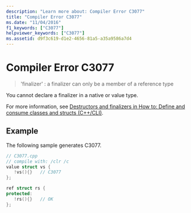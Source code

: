 ```yaml
---
description: "Learn more about: Compiler Error C3077"
title: "Compiler Error C3077"
ms.date: "11/04/2016"
f1_keywords: ["C3077"]
helpviewer_keywords: ["C3077"]
ms.assetid: d9f3c619-d1e2-4656-81a5-a35a9586a7d4
---
```

# Compiler Error C3077

> 'finalizer' : a finalizer can only be a member of a reference type

You cannot declare a finalizer in a native or value type.

For more information, see [Destructors and finalizers in How to: Define and consume classes and structs (C++/CLI)](../../dotnet/how-to-define-and-consume-classes-and-structs-cpp-cli.md#BKMK_Destructors_and_finalizers).

## Example

The following sample generates C3077.

```cpp
// C3077.cpp
// compile with: /clr /c
value struct vs {
   !vs(){}   // C3077
};

ref struct rs {
protected:
   !rs(){}   // OK
};
```
